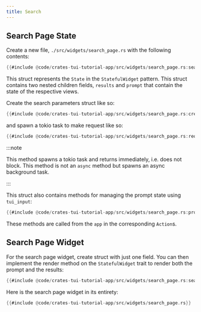 ```yaml
---
title: Search
---
```


## Search Page State

Create a new file, `./src/widgets/search_page.rs` with the following contents:

```rust title="src/widgets/search_page.rs"
{{#include @code/crates-tui-tutorial-app/src/widgets/search_page.rs:search_page}}
```

This struct represents the `State` in the `StatefulWidget` pattern. This struct contains two nested
children fields, `results` and `prompt` that contain the state of the respective views.

Create the search parameters struct like so:

```rust title="src/widgets/search_page.rs"
{{#include @code/crates-tui-tutorial-app/src/widgets/search_page.rs:create_search_parameters}}
```

and spawn a tokio task to make request like so:

```rust title="src/widgets/search_page.rs"
{{#include @code/crates-tui-tutorial-app/src/widgets/search_page.rs:request_search_results}}
```

:::note

This method spawns a tokio task and returns immediately, i.e. does not block. This method is not an
`async` method but spawns an async background task.

:::

This struct also contains methods for managing the prompt state using `tui_input`:

```rust title="src/widgets/search_page.rs"
{{#include @code/crates-tui-tutorial-app/src/widgets/search_page.rs:prompt_methods}}
```

These methods are called from the `app` in the corresponding `Action`s.

## Search Page Widget

For the search page widget, create struct with just one field. You can then implement the render
method on the `StatefulWidget` trait to render both the prompt and the results:

```rust title="src/widgets/search_page.rs"
{{#include @code/crates-tui-tutorial-app/src/widgets/search_page.rs:search_page_widget}}
```

Here is the search page widget in its entirety:

```rust collapsed title="src/widgets/search_page.rs (click to expand)"
{{#include @code/crates-tui-tutorial-app/src/widgets/search_page.rs}}
```
